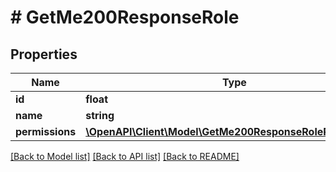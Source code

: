 # # GetMe200ResponseRole

## Properties

Name | Type | Description | Notes
------------ | ------------- | ------------- | -------------
**id** | **float** |  | [optional]
**name** | **string** |  | [optional]
**permissions** | [**\OpenAPI\Client\Model\GetMe200ResponseRolePermissions**](GetMe200ResponseRolePermissions.md) |  | [optional]

[[Back to Model list]](../../README.md#models) [[Back to API list]](../../README.md#endpoints) [[Back to README]](../../README.md)
